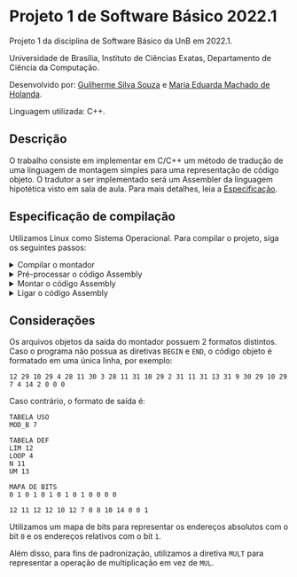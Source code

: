 # Projeto 1 de Software Básico 2022.1

Projeto 1 da disciplina de Software Básico da UnB em 2022.1.

Universidade de Brasília, Instituto de Ciências Exatas, Departamento de Ciência da Computação.

Desenvolvido por: [Guilherme Silva Souza](https://github.com/gss214) e [Maria Eduarda Machado de Holanda](https://github.com/dudaholandah).

Linguagem utilizada: C++.

## Descrição

O trabalho consiste em implementar em C/C++ um método de tradução de uma linguagem de montagem simples para uma representação de código objeto. O tradutor a ser implementado será um Assembler da linguagem hipotética visto em sala de aula. Para mais detalhes, leia a [Especificação](https://github.com/gss214/Project-1-SB-2022.1/blob/main/Especifica%C3%A7%C3%A3o.pdf).

## Especificação de compilação

Utilizamos Linux como Sistema Operacional. Para compilar o projeto, siga os seguintes passos:

<details>
  <summary>Compilar o montador</summary>
  
  - Para isso, utilizamos a versão 17 do C++.
  - `g++ -std=c++17 -Wall -o montador montador.cpp`
  - Certifique-se de estar na pasta do [Montador](https://github.com/gss214/Project-1-SB-2022.1/tree/main/src/Montador).
  
</details> 

<details>
  <summary>Pré-processar o código Assembly</summary>
  
  - `./montador -p meuprograma.asm preprocessado.obj`
  
</details> 

<details>
  <summary>Montar o código Assembly</summary>
  
  - `./montador -o preprocessado.obj saida.obj`
  
</details> 

<details>
  <summary>Ligar o código Assembly</summary>
  
  - Caso o programa possua dois módulos, é preciso ligá-lo.
  - `g++ -std=c++17 -Wall -o ligador ligador.cpp`
  - `./ligador moduloA.obj moduloB.obj`
  - Certifique-se de estar na pasta do [Ligador](https://github.com/gss214/Project-1-SB-2022.1/tree/main/src/Ligador).
  
</details> 

## Considerações

Os arquivos objetos da saída do montador possuem 2 formatos distintos. Caso o programa não possua as diretivas `BEGIN` e `END`, o código objeto é formatado em uma única linha, por exemplo: 

```
12 29 10 29 4 28 11 30 3 28 11 31 10 29 2 31 11 31 13 31 9 30 29 10 29 7 4 14 2 0 0 0
```

Caso contrário, o formato de saída é:

```
TABELA USO
MOD_B 7

TABELA DEF
LIM 12
LOOP 4
N 11
UM 13

MAPA DE BITS
0 1 0 1 0 1 0 1 0 1 0 0 0 0 

12 11 12 12 10 12 7 0 8 10 14 0 0 1 
```

Utilizamos um mapa de bits para representar os endereços absolutos com o bit `0` e os endereços relativos com o bit `1`. 

Além disso, para fins de padronização, utilizamos a diretiva `MULT` para representar a operação de multiplicação em vez de `MUL`.




